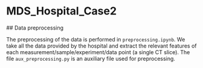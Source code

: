 # MDS_Hospital_Case2

## Data preprocessing

The preprocessing of the data is performed in `preprocessing.ipynb`. We take all the data provided by the hospital and extract the relevant features of each measurement/sample/experiment/data point (a single CT slice).
The file `aux_preprocessing.py` is an auxiliary file used for preprocessing.
